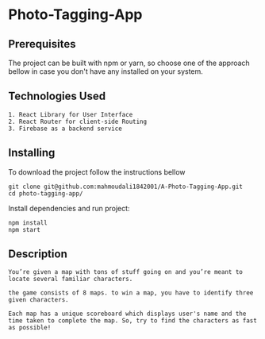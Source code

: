 # Photo-Tagging-App

## Prerequisites
The project can be built with npm or yarn, so choose one of the approach bellow in case you don't have any installed on your system.

## Technologies Used
    1. React Library for User Interface
    2. React Router for client-side Routing
    3. Firebase as a backend service

## Installing
To download the project follow the instructions bellow

    git clone git@github.com:mahmoudali1842001/A-Photo-Tagging-App.git
    cd photo-tagging-app/

Install dependencies and run project:

    npm install
    npm start

## Description
    
    You’re given a map with tons of stuff going on and you’re meant to locate several familiar characters.

    the game consists of 8 maps. to win a map, you have to identify three given characters.

    Each map has a unique scoreboard which displays user's name and the time taken to complete the map. So, try to find the characters as fast as possible!



